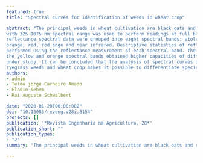 ```yaml
---
featured: true
title: "Spectral curves for identification of weeds in wheat crop"

abstract: "The principal weeds in wheat cultivation are black oats and ryegrass and their control is generally performed without considering the spatial variability of the density of weed infestation. One way to identify weed species is by analyzing spectral curves of the targets. The objective of this work was to evaluate the spectral curves of wheat, black oats and ryegrass to identify which wavelengths are able to distinguish these species. The experiment was set using the species: black oats, ryegrass and wheat. Each species was sown in individual experimental plots in a completely randomized design with nine replications. HandHeld 2, ASD® spectroradiometer 
with 325-1075 nm spectral range was used to perform readings at full bloom stage. Then, the 
reflectance spectral data were grouped into eight spectral bands: violet, blue, green, yellow, 
orange, red, red edge and near infrared. Descriptive statistics of reflectance of the targets as well as analysis of variance (p<0.05) and test of Tukey for comparison of the means (p<0.01) were 
performed using the reflectance measurement of each spectral band. The results showed that 
the yellow and orange spectral bands obtained higher capacities of differentiation of the species 
under study. It can be concluded that the analysis of spectral curves of target of black oat and 
ryegrass weeds and wheat crop makes it possible to differentiate species in full bloom stage"
authors:
- admin
- Telmo jorge Carneiro Amado
- Elodio Sebem
- Rai Augusto Schwalbert

date: "2020-01-20T00:00:00Z"
doi: "10.13083/reveng.v28i.8154"
projects: []
publication: '*Revista Engenharia na Agricultura, 28*'
publication_short: ""
publication_types:
- "2"
summary: "The principal weeds in wheat cultivation are black oats and ryegrass and their control is generally performed without considering the spatial variability of the density of weed infestation. One way to identify weed species is by analyzing spectral curves of the targets."

---
```


